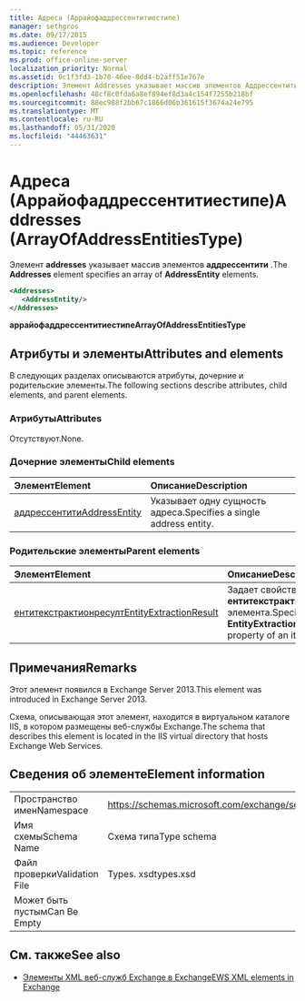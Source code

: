 ```yaml
---
title: Адреса (Аррайофаддрессентитиестипе)
manager: sethgros
ms.date: 09/17/2015
ms.audience: Developer
ms.topic: reference
ms.prod: office-online-server
localization_priority: Normal
ms.assetid: 0c1f3fd3-1b78-46ee-8dd4-b2aff51e767e
description: Элемент Addresses указывает массив элементов Аддрессентити.
ms.openlocfilehash: 48cf8c0fda6a8ef894ef8d3a4c154f7255b218bf
ms.sourcegitcommit: 88ec988f2bb67c1866d06b361615f3674a24e795
ms.translationtype: MT
ms.contentlocale: ru-RU
ms.lasthandoff: 05/31/2020
ms.locfileid: "44463631"
---
```

# <a name="addresses-arrayofaddressentitiestype"></a><span data-ttu-id="8bcd4-103">Адреса (Аррайофаддрессентитиестипе)</span><span class="sxs-lookup"><span data-stu-id="8bcd4-103">Addresses (ArrayOfAddressEntitiesType)</span></span>

<span data-ttu-id="8bcd4-104">Элемент **addresses** указывает массив элементов **аддрессентити** .</span><span class="sxs-lookup"><span data-stu-id="8bcd4-104">The **Addresses** element specifies an array of **AddressEntity** elements.</span></span> 
  
```XML
<Addresses>
   <AddressEntity/>
</Addresses>
```

 <span data-ttu-id="8bcd4-105">**аррайофаддрессентитиестипе**</span><span class="sxs-lookup"><span data-stu-id="8bcd4-105">**ArrayOfAddressEntitiesType**</span></span>
## <a name="attributes-and-elements"></a><span data-ttu-id="8bcd4-106">Атрибуты и элементы</span><span class="sxs-lookup"><span data-stu-id="8bcd4-106">Attributes and elements</span></span>

<span data-ttu-id="8bcd4-107">В следующих разделах описываются атрибуты, дочерние и родительские элементы.</span><span class="sxs-lookup"><span data-stu-id="8bcd4-107">The following sections describe attributes, child elements, and parent elements.</span></span>
  
### <a name="attributes"></a><span data-ttu-id="8bcd4-108">Атрибуты</span><span class="sxs-lookup"><span data-stu-id="8bcd4-108">Attributes</span></span>

<span data-ttu-id="8bcd4-109">Отсутствуют.</span><span class="sxs-lookup"><span data-stu-id="8bcd4-109">None.</span></span>
  
### <a name="child-elements"></a><span data-ttu-id="8bcd4-110">Дочерние элементы</span><span class="sxs-lookup"><span data-stu-id="8bcd4-110">Child elements</span></span>

|<span data-ttu-id="8bcd4-111">**Элемент**</span><span class="sxs-lookup"><span data-stu-id="8bcd4-111">**Element**</span></span>|<span data-ttu-id="8bcd4-112">**Описание**</span><span class="sxs-lookup"><span data-stu-id="8bcd4-112">**Description**</span></span>|
|:-----|:-----|
|[<span data-ttu-id="8bcd4-113">аддрессентити</span><span class="sxs-lookup"><span data-stu-id="8bcd4-113">AddressEntity</span></span>](addressentity.md) <br/> |<span data-ttu-id="8bcd4-114">Указывает одну сущность адреса.</span><span class="sxs-lookup"><span data-stu-id="8bcd4-114">Specifies a single address entity.</span></span>  <br/> |
   
### <a name="parent-elements"></a><span data-ttu-id="8bcd4-115">Родительские элементы</span><span class="sxs-lookup"><span data-stu-id="8bcd4-115">Parent elements</span></span>

|<span data-ttu-id="8bcd4-116">**Элемент**</span><span class="sxs-lookup"><span data-stu-id="8bcd4-116">**Element**</span></span>|<span data-ttu-id="8bcd4-117">**Описание**</span><span class="sxs-lookup"><span data-stu-id="8bcd4-117">**Description**</span></span>|
|:-----|:-----|
|[<span data-ttu-id="8bcd4-118">ентитекстрактионресулт</span><span class="sxs-lookup"><span data-stu-id="8bcd4-118">EntityExtractionResult</span></span>](entityextractionresult.md) <br/> |<span data-ttu-id="8bcd4-119">Задает свойство **ентитекстрактионресулт** элемента.</span><span class="sxs-lookup"><span data-stu-id="8bcd4-119">Specifies the **EntityExtractionResult** property of an item.</span></span>  <br/> |
   
## <a name="remarks"></a><span data-ttu-id="8bcd4-120">Примечания</span><span class="sxs-lookup"><span data-stu-id="8bcd4-120">Remarks</span></span>

<span data-ttu-id="8bcd4-121">Этот элемент появился в Exchange Server 2013.</span><span class="sxs-lookup"><span data-stu-id="8bcd4-121">This element was introduced in Exchange Server 2013.</span></span>
  
<span data-ttu-id="8bcd4-122">Схема, описывающая этот элемент, находится в виртуальном каталоге IIS, в котором размещены веб-службы Exchange.</span><span class="sxs-lookup"><span data-stu-id="8bcd4-122">The schema that describes this element is located in the IIS virtual directory that hosts Exchange Web Services.</span></span>
  
## <a name="element-information"></a><span data-ttu-id="8bcd4-123">Сведения об элементе</span><span class="sxs-lookup"><span data-stu-id="8bcd4-123">Element information</span></span>

|||
|:-----|:-----|
|<span data-ttu-id="8bcd4-124">Пространство имен</span><span class="sxs-lookup"><span data-stu-id="8bcd4-124">Namespace</span></span>  <br/> |https://schemas.microsoft.com/exchange/services/2006/types  <br/> |
|<span data-ttu-id="8bcd4-125">Имя схемы</span><span class="sxs-lookup"><span data-stu-id="8bcd4-125">Schema Name</span></span>  <br/> |<span data-ttu-id="8bcd4-126">Схема типа</span><span class="sxs-lookup"><span data-stu-id="8bcd4-126">Type schema</span></span>  <br/> |
|<span data-ttu-id="8bcd4-127">Файл проверки</span><span class="sxs-lookup"><span data-stu-id="8bcd4-127">Validation File</span></span>  <br/> |<span data-ttu-id="8bcd4-128">Types. xsd</span><span class="sxs-lookup"><span data-stu-id="8bcd4-128">types.xsd</span></span>  <br/> |
|<span data-ttu-id="8bcd4-129">Может быть пустым</span><span class="sxs-lookup"><span data-stu-id="8bcd4-129">Can Be Empty</span></span>  <br/> ||
   
## <a name="see-also"></a><span data-ttu-id="8bcd4-130">См. также</span><span class="sxs-lookup"><span data-stu-id="8bcd4-130">See also</span></span>

- [<span data-ttu-id="8bcd4-131">Элементы XML веб-служб Exchange в Exchange</span><span class="sxs-lookup"><span data-stu-id="8bcd4-131">EWS XML elements in Exchange</span></span>](ews-xml-elements-in-exchange.md)

